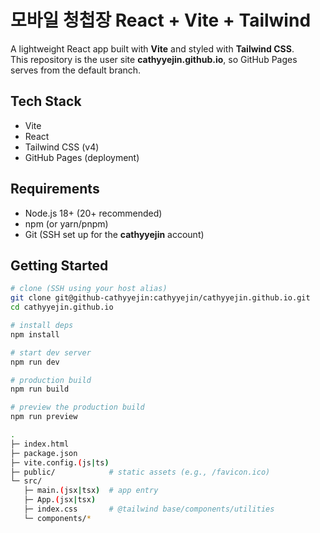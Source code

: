 # 모바일 청첩장 React + Vite + Tailwind

A lightweight React app built with **Vite** and styled with **Tailwind CSS**.  
This repository is the user site **cathyyejin.github.io**, so GitHub Pages serves from the default branch.

## Tech Stack
- Vite
- React
- Tailwind CSS (v4)
- GitHub Pages (deployment)

## Requirements
- Node.js 18+ (20+ recommended)
- npm (or yarn/pnpm)
- Git (SSH set up for the **cathyyejin** account)

## Getting Started

```bash
# clone (SSH using your host alias)
git clone git@github-cathyyejin:cathyyejin/cathyyejin.github.io.git
cd cathyyejin.github.io

# install deps
npm install

# start dev server
npm run dev

# production build
npm run build

# preview the production build
npm run preview

.
├─ index.html
├─ package.json
├─ vite.config.(js|ts)
├─ public/            # static assets (e.g., /favicon.ico)
└─ src/
   ├─ main.(jsx|tsx)  # app entry
   ├─ App.(jsx|tsx)
   ├─ index.css       # @tailwind base/components/utilities
   └─ components/*